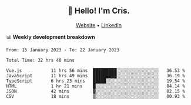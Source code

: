 
<h2 align="center">👋 Hello! I'm Cris.</h2>
<p align="center">
  <a href="https://www.criscunas.dev">Website</a> •
  <a href="https://www.linkedin.com/in/cristophercunas/">LinkedIn</a> 
</p>


📊 **Weekly development breakdown**
<!--START_SECTION:waka-->

```text
From: 15 January 2023 - To: 22 January 2023

Total Time: 32 hrs 40 mins

Vue.js           11 hrs 56 mins  █████████░░░░░░░░░░░░░░░░   36.53 %
JavaScript       11 hrs 49 mins  █████████░░░░░░░░░░░░░░░░   36.19 %
TypeScript       6 hrs 23 mins   █████░░░░░░░░░░░░░░░░░░░░   19.54 %
HTML             1 hr 21 mins    █░░░░░░░░░░░░░░░░░░░░░░░░   04.14 %
JSON             42 mins         ▓░░░░░░░░░░░░░░░░░░░░░░░░   02.15 %
CSV              18 mins         ▒░░░░░░░░░░░░░░░░░░░░░░░░   00.93 %
```

<!--END_SECTION:waka-->
